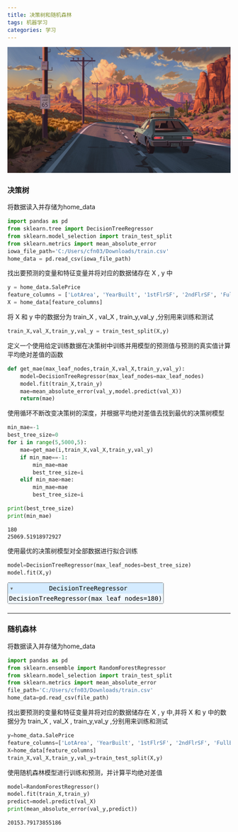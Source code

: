 ```yaml
---
title: 决策树和随机森林
tags: 机器学习
categories: 学习
---
```


![](Post12/1.jpg)
<!-- more -->

### 决策树

将数据读入并存储为home_data


```python
import pandas as pd
from sklearn.tree import DecisionTreeRegressor
from sklearn.model_selection import train_test_split
from sklearn.metrics import mean_absolute_error
iowa_file_path='C:/Users/cfn03/Downloads/train.csv'
home_data = pd.read_csv(iowa_file_path)
```

找出要预测的变量和特征变量并将对应的数据储存在 X , y 中


```python
y = home_data.SalePrice
feature_columns = ['LotArea', 'YearBuilt', '1stFlrSF', '2ndFlrSF', 'FullBath', 'BedroomAbvGr', 'TotRmsAbvGrd']
X = home_data[feature_columns]
```

将 X 和 y 中的数据分为 train_X , val_X , train_y,val_y ,分别用来训练和测试


```python
train_X,val_X,train_y,val_y = train_test_split(X,y)
```

定义一个使用给定训练数据在决策树中训练并用模型的预测值与预测的真实值计算平均绝对差值的函数


```python
def get_mae(max_leaf_nodes,train_X,val_X,train_y,val_y):
    model=DecisionTreeRegressor(max_leaf_nodes=max_leaf_nodes)
    model.fit(train_X,train_y)
    mae=mean_absolute_error(val_y,model.predict(val_X))
    return(mae)
```

使用循环不断改变决策树的深度，并根据平均绝对差值去找到最优的决策树模型


```python
min_mae=-1
best_tree_size=0
for i in range(5,5000,5):
    mae=get_mae(i,train_X,val_X,train_y,val_y)
    if min_mae==-1:
        min_mae=mae
        best_tree_size=i
    elif min_mae>mae:
        min_mae=mae
        best_tree_size=i
```


```python
print(best_tree_size)
print(min_mae)
```

    180
    25069.51918972927
    

使用最优的决策树模型对全部数据进行拟合训练


```python
model=DecisionTreeRegressor(max_leaf_nodes=best_tree_size)
model.fit(X,y)
```

<style>#sk-container-id-1 {color: black;}#sk-container-id-1 pre{padding: 0;}#sk-container-id-1 div.sk-toggleable {background-color: white;}#sk-container-id-1 label.sk-toggleable__label {cursor: pointer;display: block;width: 100%;margin-bottom: 0;padding: 0.3em;box-sizing: border-box;text-align: center;}#sk-container-id-1 label.sk-toggleable__label-arrow:before {content: "▸";float: left;margin-right: 0.25em;color: #696969;}#sk-container-id-1 label.sk-toggleable__label-arrow:hover:before {color: black;}#sk-container-id-1 div.sk-estimator:hover label.sk-toggleable__label-arrow:before {color: black;}#sk-container-id-1 div.sk-toggleable__content {max-height: 0;max-width: 0;overflow: hidden;text-align: left;background-color: #f0f8ff;}#sk-container-id-1 div.sk-toggleable__content pre {margin: 0.2em;color: black;border-radius: 0.25em;background-color: #f0f8ff;}#sk-container-id-1 input.sk-toggleable__control:checked~div.sk-toggleable__content {max-height: 200px;max-width: 100%;overflow: auto;}#sk-container-id-1 input.sk-toggleable__control:checked~label.sk-toggleable__label-arrow:before {content: "▾";}#sk-container-id-1 div.sk-estimator input.sk-toggleable__control:checked~label.sk-toggleable__label {background-color: #d4ebff;}#sk-container-id-1 div.sk-label input.sk-toggleable__control:checked~label.sk-toggleable__label {background-color: #d4ebff;}#sk-container-id-1 input.sk-hidden--visually {border: 0;clip: rect(1px 1px 1px 1px);clip: rect(1px, 1px, 1px, 1px);height: 1px;margin: -1px;overflow: hidden;padding: 0;position: absolute;width: 1px;}#sk-container-id-1 div.sk-estimator {font-family: monospace;background-color: #f0f8ff;border: 1px dotted black;border-radius: 0.25em;box-sizing: border-box;margin-bottom: 0.5em;}#sk-container-id-1 div.sk-estimator:hover {background-color: #d4ebff;}#sk-container-id-1 div.sk-parallel-item::after {content: "";width: 100%;border-bottom: 1px solid gray;flex-grow: 1;}#sk-container-id-1 div.sk-label:hover label.sk-toggleable__label {background-color: #d4ebff;}#sk-container-id-1 div.sk-serial::before {content: "";position: absolute;border-left: 1px solid gray;box-sizing: border-box;top: 0;bottom: 0;left: 50%;z-index: 0;}#sk-container-id-1 div.sk-serial {display: flex;flex-direction: column;align-items: center;background-color: white;padding-right: 0.2em;padding-left: 0.2em;position: relative;}#sk-container-id-1 div.sk-item {position: relative;z-index: 1;}#sk-container-id-1 div.sk-parallel {display: flex;align-items: stretch;justify-content: center;background-color: white;position: relative;}#sk-container-id-1 div.sk-item::before, #sk-container-id-1 div.sk-parallel-item::before {content: "";position: absolute;border-left: 1px solid gray;box-sizing: border-box;top: 0;bottom: 0;left: 50%;z-index: -1;}#sk-container-id-1 div.sk-parallel-item {display: flex;flex-direction: column;z-index: 1;position: relative;background-color: white;}#sk-container-id-1 div.sk-parallel-item:first-child::after {align-self: flex-end;width: 50%;}#sk-container-id-1 div.sk-parallel-item:last-child::after {align-self: flex-start;width: 50%;}#sk-container-id-1 div.sk-parallel-item:only-child::after {width: 0;}#sk-container-id-1 div.sk-dashed-wrapped {border: 1px dashed gray;margin: 0 0.4em 0.5em 0.4em;box-sizing: border-box;padding-bottom: 0.4em;background-color: white;}#sk-container-id-1 div.sk-label label {font-family: monospace;font-weight: bold;display: inline-block;line-height: 1.2em;}#sk-container-id-1 div.sk-label-container {text-align: center;}#sk-container-id-1 div.sk-container {/* jupyter's `normalize.less` sets `[hidden] { display: none; }` but bootstrap.min.css set `[hidden] { display: none !important; }` so we also need the `!important` here to be able to override the default hidden behavior on the sphinx rendered scikit-learn.org. See: https://github.com/scikit-learn/scikit-learn/issues/21755 */display: inline-block !important;position: relative;}#sk-container-id-1 div.sk-text-repr-fallback {display: none;}</style><div id="sk-container-id-1" class="sk-top-container"><div class="sk-text-repr-fallback"><pre>DecisionTreeRegressor(max_leaf_nodes=180)</pre><b>In a Jupyter environment, please rerun this cell to show the HTML representation or trust the notebook. <br />On GitHub, the HTML representation is unable to render, please try loading this page with nbviewer.org.</b></div><div class="sk-container" hidden><div class="sk-item"><div class="sk-estimator sk-toggleable"><input class="sk-toggleable__control sk-hidden--visually" id="sk-estimator-id-1" type="checkbox" checked><label for="sk-estimator-id-1" class="sk-toggleable__label sk-toggleable__label-arrow">DecisionTreeRegressor</label><div class="sk-toggleable__content"><pre>DecisionTreeRegressor(max_leaf_nodes=180)</pre></div></div></div></div></div>


---

### 随机森林

将数据读入并存储为home_data


```python
import pandas as pd
from sklearn.ensemble import RandomForestRegressor
from sklearn.model_selection import train_test_split
from sklearn.metrics import mean_absolute_error
file_path='C:/Users/cfn03/Downloads/train.csv'
home_data=pd.read_csv(file_path)
```

找出要预测的变量和特征变量并将对应的数据储存在 X , y 中,并将 X 和 y 中的数据分为 train_X , val_X , train_y,val_y ,分别用来训练和测试


```python
y=home_data.SalePrice
feature_columns=['LotArea', 'YearBuilt', '1stFlrSF', '2ndFlrSF', 'FullBath', 'BedroomAbvGr', 'TotRmsAbvGrd']
X=home_data[feature_columns]
train_X,val_X,train_y,val_y=train_test_split(X,y)
```

使用随机森林模型进行训练和预测，并计算平均绝对差值


```python
model=RandomForestRegressor()
model.fit(train_X,train_y)
predict=model.predict(val_X)
print(mean_absolute_error(val_y,predict))
```

    20153.79173855186
    
